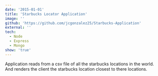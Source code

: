 ```yaml
---
date: '2015-01-01'
title: 'Starbucks Locator Application'
image: ''
github: 'https://github.com/jcgonzalez25/Starbucks-Application'
external: ''
tech:
  - Node
  - Express
  - Mongo
show: 'true'
---
```


Application reads from a csv file of all the starbucks locations in the world. And renders the client the starbucks location closest to there locations.
